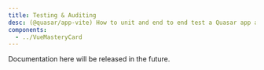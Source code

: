 ```yaml
---
title: Testing & Auditing
desc: (@quasar/app-vite) How to unit and end to end test a Quasar app and also how to audit for quality and security.
components:
  - ../VueMasteryCard
---
```


<vue-mastery-card to="https://www.vuemastery.com/courses/unit-testing-vue-3/what-to-test-vue-3/" subject="Unit Testing"/>

Documentation here will be released in the future.
